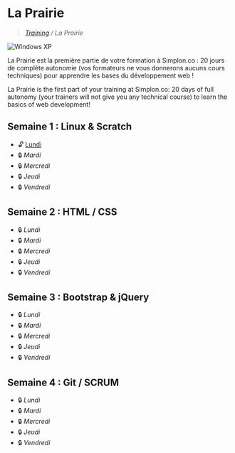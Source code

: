 # La Prairie

>_[Training](https://github.com/simplonco/training) / La Prairie_

![Windows XP](http://img.20mn.fr/r5SvxqSZSrWS4W587_eJxw/2048x1536-fit_fond-ecran-defaut-windows-xp.jpg)

La Prairie est la première partie de votre formation à Simplon.co :
20 jours de complète autonomie (vos formateurs ne vous donnerons aucuns cours techniques) pour apprendre les bases du développement web !

La Prairie is the first part of your training at Simplon.co:
20 days of full autonomy (your trainers will not give you any technical course) to learn the basics of web development!

## Semaine 1 : Linux & Scratch

* :unlock: [Lundi](activities/day_01.md)
* :lock: _Mardi_
* :lock: _Mercredi_
* :lock: _Jeudi_
* :lock: _Vendredi_

## Semaine 2 : HTML / CSS

* :lock: _Lundi_
* :lock: _Mardi_
* :lock: _Mercredi_
* :lock: _Jeudi_
* :lock: _Vendredi_

## Semaine 3 : Bootstrap & jQuery

* :lock: _Lundi_
* :lock: _Mardi_
* :lock: _Mercredi_
* :lock: _Jeudi_
* :lock: _Vendredi_

## Semaine 4 : Git / SCRUM

* :lock: _Lundi_
* :lock: _Mardi_
* :lock: _Mercredi_
* :lock: _Jeudi_
* :lock: _Vendredi_
